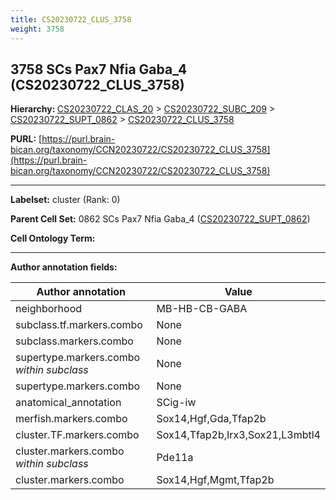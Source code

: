 ```yaml
---
title: CS20230722_CLUS_3758
weight: 3758
---
```

## 3758 SCs Pax7 Nfia Gaba_4 (CS20230722_CLUS_3758)
<b>Hierarchy: </b>
[CS20230722_CLAS_20](../CS20230722_CLAS_20) >
[CS20230722_SUBC_209](../CS20230722_SUBC_209) >
[CS20230722_SUPT_0862](../CS20230722_SUPT_0862) >
[CS20230722_CLUS_3758](../CS20230722_CLUS_3758)

**PURL:** [https://purl.brain-bican.org/taxonomy/CCN20230722/CS20230722_CLUS_3758](https://purl.brain-bican.org/taxonomy/CCN20230722/CS20230722_CLUS_3758)

---


**Labelset:** cluster (Rank: 0)

**Parent Cell Set:** 0862 SCs Pax7 Nfia Gaba_4 ([CS20230722_SUPT_0862](../CS20230722_SUPT_0862))



**Cell Ontology Term:** 

[MARKER GENES.]: #


---

[TRANSFERRED ANNOTATIONS.]: #


[AUTHOR ANNOTATION FIELDS.]: #


**Author annotation fields:**

| Author annotation | Value |
|-------------------|-------|
|neighborhood|MB-HB-CB-GABA|
|subclass.tf.markers.combo|None|
|subclass.markers.combo|None|
|supertype.markers.combo _within subclass_|None|
|supertype.markers.combo|None|
|anatomical_annotation|SCig-iw|
|merfish.markers.combo|Sox14,Hgf,Gda,Tfap2b|
|cluster.TF.markers.combo|Sox14,Tfap2b,Irx3,Sox21,L3mbtl4|
|cluster.markers.combo _within subclass_|Pde11a|
|cluster.markers.combo|Sox14,Hgf,Mgmt,Tfap2b|

